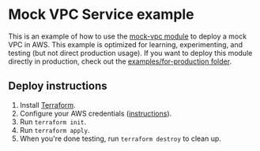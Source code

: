 # Mock VPC Service example

This is an example of how to use the [mock-vpc module](/modules/networking/mock-vpc) to deploy a mock VPC in AWS. This example is 
optimized for learning, experimenting, and testing (but not direct production usage). If you want
to deploy this module directly in production, check out the [examples/for-production folder](/examples/for-production).




## Deploy instructions

1. Install [Terraform](https://www.terraform.io/).
1. Configure your AWS credentials 
   ([instructions](https://blog.gruntwork.io/a-comprehensive-guide-to-authenticating-to-aws-on-the-command-line-63656a686799)).
1. Run `terraform init`.   
1. Run `terraform apply`.  
1. When you're done testing, run `terraform destroy` to clean up.  